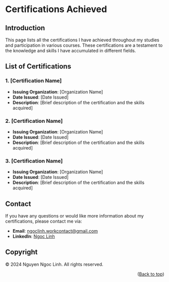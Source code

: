 <a id="readme-top"></a>

# Certifications Achieved

## Introduction

This page lists all the certifications I have achieved throughout my studies and participation in various courses. These certifications are a testament to the knowledge and skills I have accumulated in different fields.

## List of Certifications

### 1. [Certification Name]
- **Issuing Organization**: [Organization Name]
- **Date Issued**: [Date Issued]
- **Description**: [Brief description of the certification and the skills acquired]

### 2. [Certification Name]
- **Issuing Organization**: [Organization Name]
- **Date Issued**: [Date Issued]
- **Description**: [Brief description of the certification and the skills acquired]

### 3. [Certification Name]
- **Issuing Organization**: [Organization Name]
- **Date Issued**: [Date Issued]
- **Description**: [Brief description of the certification and the skills acquired]

## Contact

If you have any questions or would like more information about my certifications, please contact me via:

- **Email**: ngoclinh.workcontact@gmail.com
- **LinkedIn**: [Ngoc Linh](https://www.linkedin.com/in/linhin/)

## Copyright

© 2024 Nguyen Ngoc Linh. All rights reserved.

<p align="right">(<a href="#readme-top">Back to top</a>)</p>